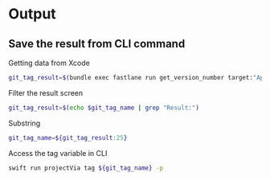 # Output


## Save the result from CLI command

Getting data from Xcode

```sh
git_tag_result=$(bundle exec fastlane run get_version_number target:"AppName")
```

Filter the result screen

```sh
git_tag_result=$(echo $git_tag_name | grep "Result:")
```

Substring

```sh
git_tag_name=${git_tag_result:25}
```

Access the tag variable in CLI

```sh
swift run projectVia tag ${git_tag_name} -p
```
